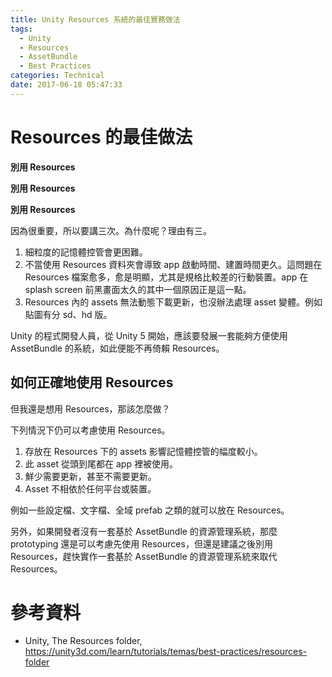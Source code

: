```yaml
---
title: Unity Resources 系統的最佳實務做法
tags:
  - Unity
  - Resources
  - AssetBundle
  - Best Practices
categories: Technical
date: 2017-06-18 05:47:33
---
```



# Resources 的最佳做法

**別用 Resources**

**別用 Resources**

**別用 Resources**

因為很重要，所以要講三次。為什麼呢？理由有三。

1. 細粒度的記憶體控管會更困難。
2. 不當使用 Resources 資料夾會導致 app 啟動時間、建置時間更久。這問題在 Resources 檔案愈多，愈是明顯，尤其是規格比較差的行動裝置。app 在 splash screen 前黑畫面太久的其中一個原因正是這一點。
3. Resources 內的 assets 無法動態下載更新，也沒辦法處理 asset 變體。例如貼圖有分 sd、hd 版。

Unity 的程式開發人員，從 Unity 5 開始，應該要發展一套能夠方便使用 AssetBundle 的系統，如此便能不再倚賴 Resources。

<!--more-->

## 如何正確地使用 Resources

但我還是想用 Resources，那該怎麼做？

下列情況下仍可以考慮使用 Resources。

1. 存放在 Resources 下的 assets 影響記憶體控管的幅度較小。
2. 此 asset 從頭到尾都在 app 裡被使用。
3. 鮮少需要更新，甚至不需要更新。
4. Asset 不相依於任何平台或裝置。

例如一些設定檔、文字檔、全域 prefab 之類的就可以放在 Resources。

另外，如果開發者沒有一套基於 AssetBundle 的資源管理系統，那麼 prototyping 還是可以考慮先使用 Resources，但還是建議之後別用 Resources，趕快實作一套基於 AssetBundle 的資源管理系統來取代 Resources。

# 參考資料

- Unity, The Resources folder, https://unity3d.com/learn/tutorials/temas/best-practices/resources-folder
